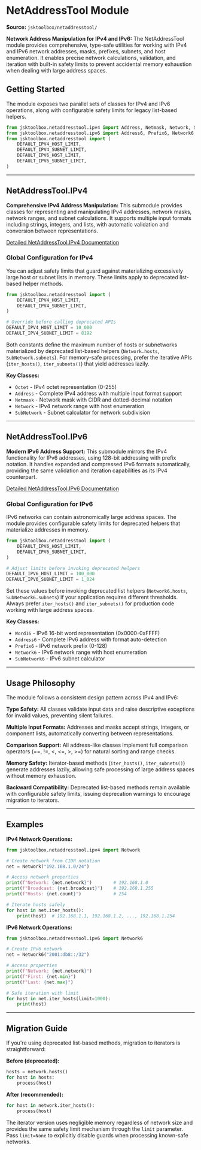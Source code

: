 # NetAddressTool Module

**Source:** `jsktoolbox/netaddresstool/`

**Network Address Manipulation for IPv4 and IPv6:**
The NetAddressTool module provides comprehensive, type-safe utilities for working with IPv4 and IPv6 network addresses, masks, prefixes, subnets, and host enumeration. It enables precise network calculations, validation, and iteration with built-in safety limits to prevent accidental memory exhaustion when dealing with large address spaces.

## Getting Started

The module exposes two parallel sets of classes for IPv4 and IPv6 operations, along with configurable safety limits for legacy list-based helpers.

```python
from jsktoolbox.netaddresstool.ipv4 import Address, Netmask, Network, SubNetwork
from jsktoolbox.netaddresstool.ipv6 import Address6, Prefix6, Network6, SubNetwork6
from jsktoolbox.netaddresstool import (
    DEFAULT_IPV4_HOST_LIMIT,
    DEFAULT_IPV4_SUBNET_LIMIT,
    DEFAULT_IPV6_HOST_LIMIT,
    DEFAULT_IPV6_SUBNET_LIMIT,
)
```

---

## NetAddressTool.IPv4

**Comprehensive IPv4 Address Manipulation:**
This submodule provides classes for representing and manipulating IPv4 addresses, network masks, network ranges, and subnet calculations. It supports multiple input formats including strings, integers, and lists, with automatic validation and conversion between representations.

[Detailed NetAddressTool.IPv4 Documentation](https://github.com/Szumak75/JskToolBox/blob/master/docs/NetAddressTool4.md)

### Global Configuration for IPv4

You can adjust safety limits that guard against materializing excessively large host or subnet lists in memory. These limits apply to deprecated list-based helper methods.

```python
from jsktoolbox.netaddresstool import (
    DEFAULT_IPV4_HOST_LIMIT,
    DEFAULT_IPV4_SUBNET_LIMIT,
)

# Override before calling deprecated APIs
DEFAULT_IPV4_HOST_LIMIT = 10_000
DEFAULT_IPV4_SUBNET_LIMIT = 8192
```

Both constants define the maximum number of hosts or subnetworks materialized by deprecated list-based helpers (`Network.hosts`, `SubNetwork.subnets`). For memory-safe processing, prefer the iterative APIs (`iter_hosts()`, `iter_subnets()`) that yield addresses lazily.

**Key Classes:**

- `Octet` - IPv4 octet representation (0-255)
- `Address` - Complete IPv4 address with multiple input format support
- `Netmask` - Network mask with CIDR and dotted-decimal notation
- `Network` - IPv4 network range with host enumeration
- `SubNetwork` - Subnet calculator for network subdivision

---

## NetAddressTool.IPv6

**Modern IPv6 Address Support:**
This submodule mirrors the IPv4 functionality for IPv6 addresses, using 128-bit addressing with prefix notation. It handles expanded and compressed IPv6 formats automatically, providing the same validation and iteration capabilities as its IPv4 counterpart.

[Detailed NetAddressTool.IPv6 Documentation](https://github.com/Szumak75/JskToolBox/blob/master/docs/NetAddressTool6.md)

### Global Configuration for IPv6

IPv6 networks can contain astronomically large address spaces. The module provides configurable safety limits for deprecated helpers that materialize addresses in memory.

```python
from jsktoolbox.netaddresstool import (
    DEFAULT_IPV6_HOST_LIMIT,
    DEFAULT_IPV6_SUBNET_LIMIT,
)

# Adjust limits before invoking deprecated helpers
DEFAULT_IPV6_HOST_LIMIT = 100_000
DEFAULT_IPV6_SUBNET_LIMIT = 1_024
```

Set these values before invoking deprecated list helpers (`Network6.hosts`, `SubNetwork6.subnets`) if your application requires different thresholds. Always prefer `iter_hosts()` and `iter_subnets()` for production code working with large address spaces.

**Key Classes:**

- `Word16` - IPv6 16-bit word representation (0x0000-0xFFFF)
- `Address6` - Complete IPv6 address with format auto-detection
- `Prefix6` - IPv6 network prefix (0-128)
- `Network6` - IPv6 network range with host enumeration
- `SubNetwork6` - IPv6 subnet calculator

---

## Usage Philosophy

The module follows a consistent design pattern across IPv4 and IPv6:

**Type Safety:** All classes validate input data and raise descriptive exceptions for invalid values, preventing silent failures.

**Multiple Input Formats:** Addresses and masks accept strings, integers, or component lists, automatically converting between representations.

**Comparison Support:** All address-like classes implement full comparison operators (==, !=, <, <=, >, >=) for natural sorting and range checks.

**Memory Safety:** Iterator-based methods (`iter_hosts()`, `iter_subnets()`) generate addresses lazily, allowing safe processing of large address spaces without memory exhaustion.

**Backward Compatibility:** Deprecated list-based methods remain available with configurable safety limits, issuing deprecation warnings to encourage migration to iterators.

---

## Examples

**IPv4 Network Operations:**

```python
from jsktoolbox.netaddresstool.ipv4 import Network

# Create network from CIDR notation
net = Network("192.168.1.0/24")

# Access network properties
print(f"Network: {net.network}")        # 192.168.1.0
print(f"Broadcast: {net.broadcast}")    # 192.168.1.255
print(f"Hosts: {net.count}")            # 254

# Iterate hosts safely
for host in net.iter_hosts():
    print(host)  # 192.168.1.1, 192.168.1.2, ..., 192.168.1.254
```

**IPv6 Network Operations:**

```python
from jsktoolbox.netaddresstool.ipv6 import Network6

# Create IPv6 network
net = Network6("2001:db8::/32")

# Access properties
print(f"Network: {net.network}")
print(f"First: {net.min}")
print(f"Last: {net.max}")

# Safe iteration with limit
for host in net.iter_hosts(limit=1000):
    print(host)
```

---

## Migration Guide

If you're using deprecated list-based methods, migration to iterators is straightforward:

**Before (deprecated):**

```python
hosts = network.hosts()
for host in hosts:
    process(host)
```

**After (recommended):**

```python
for host in network.iter_hosts():
    process(host)
```

The iterator version uses negligible memory regardless of network size and provides the same safety limit mechanism through the `limit` parameter. Pass `limit=None` to explicitly disable guards when processing known-safe networks.
